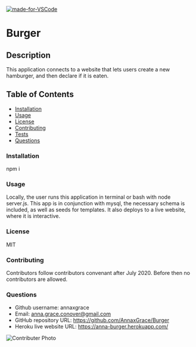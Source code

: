 [![made-for-VSCode](https://img.shields.io/badge/Made%20for-VSCode-1f425f.svg)](https://code.visualstudio.com/)
# Burger
## Description
This application connects to a website that lets users create a new hamburger, and then declare if it is eaten.
## Table of Contents
* [Installation](#installation)
* [Usage](#usage)
* [License](#license)
* [Contributing](#contributing)
* [Tests](#tests)
* [Questions](#questions)
### Installation
npm i
### Usage
Locally, the user runs this application in terminal or bash with node server.js. This app is in conjunction with mysql, the necessary schema is included, as well as seeds for templates. It also deploys to a live website, where it is interactive.
### License
MIT
### Contributing
Contributors follow contributors convenant after July 2020. Before then no contributors are allowed.

### Questions
* Github username: annaxgrace
* Email: anna.grace.conover@gmail.com
* GitHub repository URL: https://github.com/AnnaxGrace/Burger
* Heroku live website URL: https://anna-burger.herokuapp.com/


<img src="https://avatars2.githubusercontent.com/u/61895571?s=460&u=51c1a5027c2ee815104a12b2aded2bcf51b2c6b7&v=4"
     alt="Contributer Photo"
     style="float: left; margin-right: 10px;" />
    